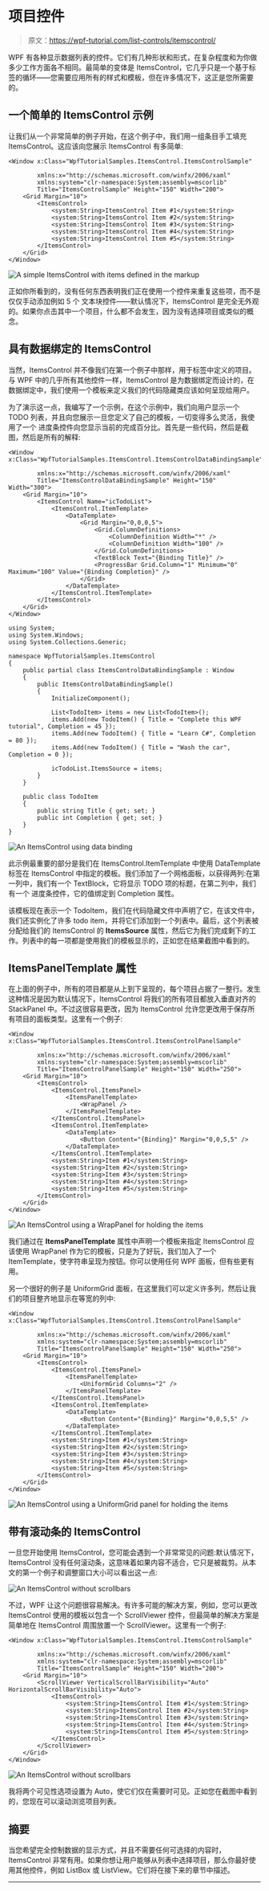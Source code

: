 # 项目控件

> 原文：<https://wpf-tutorial.com/list-controls/itemscontrol/>

WPF 有各种显示数据列表的控件。它们有几种形状和形式，在复杂程度和为你做多少工作方面各不相同。最简单的变体是 ItemsControl，它几乎只是一个基于标签的循环——您需要应用所有的样式和模板，但在许多情况下，这正是您所需要的。

## 一个简单的 ItemsControl 示例

让我们从一个非常简单的例子开始，在这个例子中，我们用一组条目手工填充 ItemsControl。这应该向您展示 ItemsControl 有多简单:

```
<Window x:Class="WpfTutorialSamples.ItemsControl.ItemsControlSample"

        xmlns:x="http://schemas.microsoft.com/winfx/2006/xaml"
		xmlns:system="clr-namespace:System;assembly=mscorlib"
        Title="ItemsControlSample" Height="150" Width="200">
    <Grid Margin="10">
		<ItemsControl>
			<system:String>ItemsControl Item #1</system:String>
			<system:String>ItemsControl Item #2</system:String>
			<system:String>ItemsControl Item #3</system:String>
			<system:String>ItemsControl Item #4</system:String>
			<system:String>ItemsControl Item #5</system:String>
		</ItemsControl>
	</Grid>
</Window>
```

![](img/09d1cb13c9362f6194567917aaf55c28.png "A simple ItemsControl with items defined in the markup")

正如你所看到的，没有任何东西表明我们正在使用一个控件来重复这些项，而不是仅仅手动添加例如 5 个 文本块控件——默认情况下，ItemsControl 是完全无外观的。如果你点击其中一个项目，什么都不会发生，因为没有选择项目或类似的概念。

<input type="hidden" name="IL_IN_ARTICLE">

## 具有数据绑定的 ItemsControl

当然，ItemsControl 并不像我们在第一个例子中那样，用于标签中定义的项目。与 WPF 中的几乎所有其他控件一样，ItemsControl 是为数据绑定而设计的，在数据绑定中，我们使用一个模板来定义我们的代码隐藏类应该如何呈现给用户。

为了演示这一点，我编写了一个示例，在这个示例中，我们向用户显示一个 TODO 列表，并且向您展示一旦您定义了自己的模板，一切变得多么灵活，我使用了一个 进度条控件向您显示当前的完成百分比。首先是一些代码，然后是截图，然后是所有的解释:

```
<Window x:Class="WpfTutorialSamples.ItemsControl.ItemsControlDataBindingSample"

        xmlns:x="http://schemas.microsoft.com/winfx/2006/xaml"
        Title="ItemsControlDataBindingSample" Height="150" Width="300">
    <Grid Margin="10">
		<ItemsControl Name="icTodoList">
			<ItemsControl.ItemTemplate>
				<DataTemplate>
					<Grid Margin="0,0,0,5">
						<Grid.ColumnDefinitions>
							<ColumnDefinition Width="*" />
							<ColumnDefinition Width="100" />
						</Grid.ColumnDefinitions>
						<TextBlock Text="{Binding Title}" />
						<ProgressBar Grid.Column="1" Minimum="0" Maximum="100" Value="{Binding Completion}" />
					</Grid>
				</DataTemplate>
			</ItemsControl.ItemTemplate>
		</ItemsControl>
	</Grid>
</Window>
```

```
using System;
using System.Windows;
using System.Collections.Generic;

namespace WpfTutorialSamples.ItemsControl
{
	public partial class ItemsControlDataBindingSample : Window
	{
		public ItemsControlDataBindingSample()
		{
			InitializeComponent();

			List<TodoItem> items = new List<TodoItem>();
			items.Add(new TodoItem() { Title = "Complete this WPF tutorial", Completion = 45 });
			items.Add(new TodoItem() { Title = "Learn C#", Completion = 80 });
			items.Add(new TodoItem() { Title = "Wash the car", Completion = 0 });

			icTodoList.ItemsSource = items;
		}
	}

	public class TodoItem
	{
		public string Title { get; set; }
		public int Completion { get; set; }
	}
}
```

![](img/a1818da25771269d21114fdc7cf00b7a.png "An ItemsControl using data binding")

此示例最重要的部分是我们在 ItemsControl.ItemTemplate 中使用 DataTemplate 标签在 ItemsControl 中指定的模板。我们添加了一个网格面板，以获得两列:在第一列中，我们有一个 TextBlock，它将显示 TODO 项的标题，在第二列中，我们有一个 进度条控件，它的值绑定到 Completion 属性。

该模板现在表示一个 TodoItem，我们在代码隐藏文件中声明了它，在该文件中，我们还实例化了许多 todo item，并将它们添加到一个列表中。最后，这个列表被分配给我们的 ItemsControl 的 **ItemsSource** 属性，然后它为我们完成剩下的工作。列表中的每一项都是使用我们的模板显示的，正如您在结果截图中看到的。

## ItemsPanelTemplate 属性

在上面的例子中，所有的项目都是从上到下呈现的，每个项目占据了一整行。发生这种情况是因为默认情况下，ItemsControl 将我们的所有项目都放入垂直对齐的 StackPanel 中。不过这很容易更改，因为 ItemsControl 允许您更改用于保存所有项目的面板类型。这里有一个例子:

```
<Window x:Class="WpfTutorialSamples.ItemsControl.ItemsControlPanelSample"

        xmlns:x="http://schemas.microsoft.com/winfx/2006/xaml"
		xmlns:system="clr-namespace:System;assembly=mscorlib"
        Title="ItemsControlPanelSample" Height="150" Width="250">
	<Grid Margin="10">
		<ItemsControl>
			<ItemsControl.ItemsPanel>
				<ItemsPanelTemplate>
					<WrapPanel />
				</ItemsPanelTemplate>
			</ItemsControl.ItemsPanel>
			<ItemsControl.ItemTemplate>
				<DataTemplate>
					<Button Content="{Binding}" Margin="0,0,5,5" />
				</DataTemplate>
			</ItemsControl.ItemTemplate>
			<system:String>Item #1</system:String>
			<system:String>Item #2</system:String>
			<system:String>Item #3</system:String>
			<system:String>Item #4</system:String>
			<system:String>Item #5</system:String>
		</ItemsControl>
	</Grid>
</Window>
```

![](img/3b261c20ca54ae0f3527dac4f475dc35.png "An ItemsControl using a WrapPanel for holding the items")

我们通过在 **ItemsPanelTemplate** 属性中声明一个模板来指定 ItemsControl 应该使用 WrapPanel 作为它的模板，只是为了好玩，我们加入了一个 ItemTemplate，使字符串呈现为按钮。你可以使用任何 WPF 面板，但有些更有用。

另一个很好的例子是 UniformGrid 面板，在这里我们可以定义许多列，然后让我们的项目整齐地显示在等宽的列中:

```
<Window x:Class="WpfTutorialSamples.ItemsControl.ItemsControlPanelSample"

        xmlns:x="http://schemas.microsoft.com/winfx/2006/xaml"
		xmlns:system="clr-namespace:System;assembly=mscorlib"
        Title="ItemsControlPanelSample" Height="150" Width="250">
	<Grid Margin="10">
		<ItemsControl>
			<ItemsControl.ItemsPanel>
				<ItemsPanelTemplate>
					<UniformGrid Columns="2" />
				</ItemsPanelTemplate>
			</ItemsControl.ItemsPanel>
			<ItemsControl.ItemTemplate>
				<DataTemplate>
					<Button Content="{Binding}" Margin="0,0,5,5" />
				</DataTemplate>
			</ItemsControl.ItemTemplate>
			<system:String>Item #1</system:String>
			<system:String>Item #2</system:String>
			<system:String>Item #3</system:String>
			<system:String>Item #4</system:String>
			<system:String>Item #5</system:String>
		</ItemsControl>
	</Grid>
</Window>
```

![](img/851b8d7f164e1289d60c9fff7397c17a.png "An ItemsControl using a UniformGrid panel for holding the items")

## 带有滚动条的 ItemsControl

一旦您开始使用 ItemsControl，您可能会遇到一个非常常见的问题:默认情况下，ItemsControl 没有任何滚动条，这意味着如果内容不适合，它只是被裁剪。从本文的第一个例子和调整窗口大小可以看出这一点:

![](img/03706a9b4efa485793e9d3189491ba0e.png "An ItemsControl without scrollbars")

不过，WPF 让这个问题很容易解决。有许多可能的解决方案，例如，您可以更改 ItemsControl 使用的模板以包含一个 ScrollViewer 控件，但最简单的解决方案是简单地在 ItemsControl 周围放置一个 ScrollViewer。这里有一个例子:

```
<Window x:Class="WpfTutorialSamples.ItemsControl.ItemsControlSample"

        xmlns:x="http://schemas.microsoft.com/winfx/2006/xaml"
		xmlns:system="clr-namespace:System;assembly=mscorlib"
        Title="ItemsControlSample" Height="150" Width="200">
	<Grid Margin="10">
		<ScrollViewer VerticalScrollBarVisibility="Auto" HorizontalScrollBarVisibility="Auto">
			<ItemsControl>
				<system:String>ItemsControl Item #1</system:String>
				<system:String>ItemsControl Item #2</system:String>
				<system:String>ItemsControl Item #3</system:String>
				<system:String>ItemsControl Item #4</system:String>
				<system:String>ItemsControl Item #5</system:String>
			</ItemsControl>
		</ScrollViewer>
	</Grid>
</Window>
```

![](img/43b06cac6b7fa69968203a71cff9e98e.png "An ItemsControl without scrollbars")

我将两个可见性选项设置为 Auto，使它们仅在需要时可见。正如您在截图中看到的，您现在可以滚动浏览项目列表。

## 摘要

当您希望完全控制数据的显示方式，并且不需要任何可选择的内容时，ItemsControl 非常有用。如果你想让用户能够从列表中选择项目，那么你最好使用其他控件，例如 ListBox 或 ListView。它们将在接下来的章节中描述。

* * *